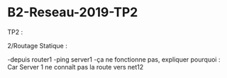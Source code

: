 # B2-Reseau-2019-TP2

TP2 : 

 2/Routage Statique : 
 

  -depuis router1
    -ping server1
     -ça ne fonctionne pas, expliquer pourquoi :
          Car Server 1 ne connaît pas la route vers net12
